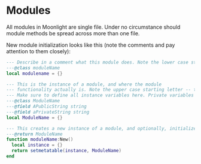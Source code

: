 # Modules

All modules in Moonlight are single file. Under no circumstance should module methods be spread across more than one file.

New module initialization looks like this (note the comments and pay attention to them closely):

```lua
--- Describe in a comment what this module does. Note the lower case starting letter -- this denotes a module package accessor.
---@class moduleName
local modulename = {}

--- This is the instance of a module, and where the module
--- functionality actually is. Note the upper case starting letter -- this denotes a module instance.
--- Make sure to define all instance variables here. Private variables start with a lower case, public variables start with an upper case. 
---@class ModuleName
---@field APublicString string
---@field aPrivateString string
local ModuleName = {}

--- This creates a new instance of a module, and optionally, initializes the module.
---@return ModuleName
function moduleName:New()
  local instance = {}
  return setmetatable(instance, ModuleName)
end
```